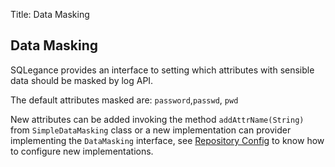 Title: Data Masking

Data Masking
-------------
       
SQLegance provides an interface to setting which attributes with sensible data should be masked by log API. 

The default attributes masked are: `password`,`passwd`, `pwd`

New attributes can be added invoking the method `addAttrName(String)` from `SimpleDataMasking` class or a new implementation can  provider implementing the `DataMasking` interface, see <a href="repository-config.html">Repository Config</a> to know how to configure new implementations.



